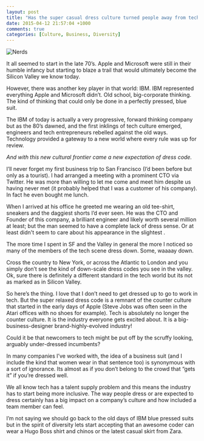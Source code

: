 ```yaml
---
layout: post
title: "Has the super casual dress culture turned people away from tech?"
date: 2015-04-12 21:57:04 +1000
comments: true
categories: [Culture, Business, Diversity]
---
```


![Nerds](/images/nerds.jpg)

It all seemed to start in the late 70’s. Apple and Microsoft were still in their humble infancy but starting to blaze a trail that would ultimately become the Silicon Valley we know today.

However, there was another key player in that world: IBM. IBM represented everything Apple and Microsoft didn’t. Old school, big-corporate thinking. The kind of thinking that could only be done in a perfectly pressed, blue suit.

<div id="jump-in"></div>

The IBM of today is actually a very progressive, forward thinking company but as the 80’s dawned, and the first inklings of tech culture emerged, engineers and tech entrepreneurs rebelled against the old ways. Technology provided a gateway to a new world where every rule was up for review.

_And with this new cultural frontier came a new expectation of dress code._

I’ll never forget my first business trip to San Francisco (I’d been before but only as a tourist). I had arranged a meeting with a prominent CTO via Twitter. He was more than willing to let me come and meet him despite us having never met (it probably helped that I was a customer of his company). In fact he even bought me lunch.

When I arrived at his office he greeted me wearing an old tee-shirt, sneakers and the daggiest shorts I’d ever seen. He was the CTO and Founder of this company, a brilliant engineer and likely worth several million at least; but the man seemed to have a complete lack of dress sense. Or at least didn't seem to care about his appearance in the slightest .

The more time I spent in SF and the Valley in general the more I noticed so many of the members of the tech scene dress down. Some, waaaay down.

Cross the country to New York, or across the Atlantic to London and you simply don’t see the kind of down-scale dress codes you see in the valley. Ok, sure there is definitely a different standard in the tech world but its not as marked as in Silicon Valley.

So here’s the thing. I love that I don’t need to get dressed up to go to work in tech. But the super relaxed dress code is a remnant of the counter culture that started in the early days of Apple (Steve Jobs was often seen in the Atari offices with no shoes for example). Tech is absolutely no longer the counter culture. It is the industry everyone gets excited about. It is a big-business-designer brand-highly-evolved industry!

Could it be that newcomers to tech might be put off by the scruffy looking, arguably under-dressed incumbents?

In many companies I’ve worked with, the idea of a business suit (and I include the kind that women wear in that sentence too) is synonymous with a sort of ignorance. Its almost as if you don’t belong to the crowd that “gets it” if you’re dressed well.

We all know tech has a talent supply problem and this means the industry has to start being more inclusive. The way people dress or are expected to dress certainly has a big impact on a company’s culture and how included a team member can feel.

I’m not saying we should go back to the old days of IBM blue pressed suits but in the spirit of diversity lets start accepting that an awesome coder can wear a Hugo Boss shirt and chinos or the latest casual skirt from Zara.
